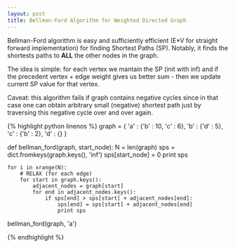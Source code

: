 ```yaml
---
layout: post
title: Bellman-Ford Algorithm for Weighted Directed Graph 
---
```

Bellman-Ford algorithm is easy and sufficiently efficient (E*V for straight forward implementation) for finding Shortest Paths (SP). Notably, it finds the shortests paths to __ALL__ the other nodes in the graph.

The idea is simple: for each vertex we mantain the SP (init with inf) and if the precedent vertex + edge weight gives us better sum - then we update current SP value for that vertex.

Caveat: this algorithm fails if graph contains negative cycles since in that case one can obtain arbitrary small (negative) shortest path just by traversing this negative cycle over and over again.  

{% highlight python linenos %}
graph = {
    'a' : {'b' : 10, 'c' : 6},
    'b' : {'d' : 5},
    'c' : {'b' : 2},
    'd' : {}
}

def bellman_ford(graph, start_node):
    N = len(graph)
    sps = dict.fromkeys(graph.keys(), 'inf')
    sps[start_node] = 0
    print sps

    for i in xrange(N):
        # RELAX (for each edge)
        for start in graph.keys():
            adjacent_nodes = graph[start]
            for end in adjacent_nodes.keys():
                if sps[end] > sps[start] + adjacent_nodes[end]:
                    sps[end] = sps[start] + adjacent_nodes[end]
                    print sps

bellman_ford(graph, 'a')

{% endhighlight %}
